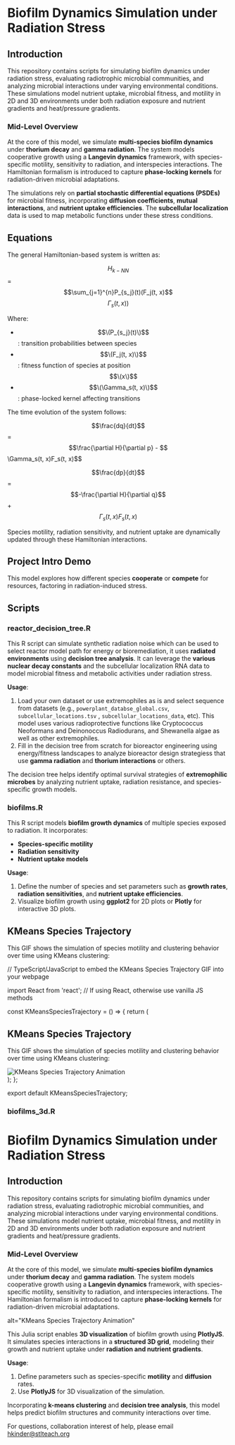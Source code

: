 # Biofilm Dynamics Simulation under Radiation Stress

## Introduction

This repository contains scripts for simulating biofilm dynamics under radiation stress, evaluating radiotrophic microbial communities, and analyzing microbial interactions under varying environmental conditions. These simulations model nutrient uptake, microbial fitness, and motility in 2D and 3D environments under both radiation exposure and nutrient gradients and heat/pressure gradients.

### Mid-Level Overview

At the core of this model, we simulate **multi-species biofilm dynamics** under **thorium decay** and **gamma radiation**. The system models cooperative growth using a **Langevin dynamics** framework, with species-specific motility, sensitivity to radiation, and interspecies interactions. The Hamiltonian formalism is introduced to capture **phase-locking kernels** for radiation-driven microbial adaptations.

The simulations rely on **partial stochastic differential equations (PSDEs)** for microbial fitness, incorporating **diffusion coefficients**, **mutual interactions**, and **nutrient uptake efficiencies**. The **subcellular localization** data is used to map metabolic functions under these stress conditions.

## Equations

The general Hamiltonian-based system is written as:

$$H_{k-NN}$$ = $$\sum_{j=1}^{n}P_{s_j}(t)(F_j(t, x)$$ $$\Gamma_s(t, x))$$

Where:
- $$\(P_{s_j}(t)\)$$ : transition probabilities between species
- $$\(F_j(t, x)\)$$ : fitness function of species at position $$\(x\)$$
- $$\(\Gamma_s(t, x)\)$$: phase-locked kernel affecting transitions

The time evolution of the system follows:

$$\frac{dq}{dt}$$ = $$\frac{\partial H}{\partial p} - $$\Gamma_s(t, x)F_s(t, x)$$


$$\frac{dp}{dt}$$ = $$-\frac{\partial H}{\partial q}$$ + $$\Gamma_s(t, x) F_s(t, x)$$

Species motility, radiation sensitivity, and nutrient uptake are dynamically updated through these Hamiltonian interactions.

## Project Intro Demo

This model explores how different species **cooperate** or **compete** for resources, factoring in radiation-induced stress.

## Scripts

### reactor_decision_tree.R

This R script can simulate synthetic radiation noise which can be used to select reactor model path for energy or bioremediation, it uses **radiated environments** using **decision tree analysis**. It can leverage the **various nuclear decay constants** and the subcellular localization RNA data to model microbial fitness and metabolic activities under radiation stress.

**Usage**:
1. Load your own dataset or use extremophiles as is and select sequence from datasets (e.g., `powerplant_databse_global.csv`,  `subcellular_locations.tsv` , `subcellular_locations_data`, etc). This model uses various radioprotective functions like Cryptococcus Neoformans and Deinonoccus Radiodurans, and Shewanella algae as well as other extremophiles.
2. Fill in the decision tree from scratch for bioreactor engineering using energy/fitness landscapes to analyze bioreactor design strategiess that use **gamma radiation** and **thorium interactions** or others.

The decision tree helps identify optimal survival strategies of **extremophilic microbes** by analyzing nutrient uptake, radiation resistance, and species-specific growth models.

### biofilms.R

This R script models **biofilm growth dynamics** of multiple species exposed to radiation. It incorporates:
- **Species-specific motility**
- **Radiation sensitivity**
- **Nutrient uptake models**

**Usage**:
1. Define the number of species and set parameters such as **growth rates**, **radiation sensitivities**, and **nutrient uptake efficiencies**.
2. Visualize biofilm growth using **ggplot2** for 2D plots or **Plotly** for interactive 3D plots.

<div>
  <h2>KMeans Species Trajectory</h2>
  <p>This GIF shows the simulation of species motility and clustering behavior over time using KMeans clustering:</p>
    
// TypeScript/JavaScript to embed the KMeans Species Trajectory GIF into your webpage

import React from 'react';  // If using React, otherwise use vanilla JS methods

const KMeansSpeciesTrajectory = () => {
  return (
    <div>
      <h2>KMeans Species Trajectory</h2>
      <p>This GIF shows the simulation of species motility and clustering behavior over time using KMeans clustering:</p>
      <img src="www.github.com/aurascoper/Biofilms/kmeans_species_trajectory (1).gif" alt="KMeans Species Trajectory Animation" />
    </div>
  );
};

export default KMeansSpeciesTrajectory;

### biofilms_3d.R
# Biofilm Dynamics Simulation under Radiation Stress

## Introduction

This repository contains scripts for simulating biofilm dynamics under radiation stress, evaluating radiotrophic microbial communities, and analyzing microbial interactions under varying environmental conditions. These simulations model nutrient uptake, microbial fitness, and motility in 2D and 3D environments under both radiation exposure and nutrient gradients and heat/pressure gradients.

### Mid-Level Overview

At the core of this model, we simulate **multi-species biofilm dynamics** under **thorium decay** and **gamma radiation**. The system models cooperative growth using a **Langevin dynamics** framework, with species-specific motility, sensitivity to radiation, and interspecies interactions. The Hamiltonian formalism is introduced to capture **phase-locking kernels** for radiation-driven microbial adaptations.


alt="KMeans Species Trajectory Animation"

This Julia script enables **3D visualization** of biofilm growth using **PlotlyJS**. It simulates species interactions in a **structured 3D grid**, modeling their growth and nutrient uptake under **radiation and nutrient gradients**.

**Usage**:
1. Define parameters such as species-specific **motility** and **diffusion** rates.
2. Use **PlotlyJS** for 3D visualization of the simulation.

Incorporating **k-means clustering** and **decision tree analysis**, this model helps predict biofilm structures and community interactions over time.

For questions, collaboration interest of help, please email hkinder@stlteach.org
